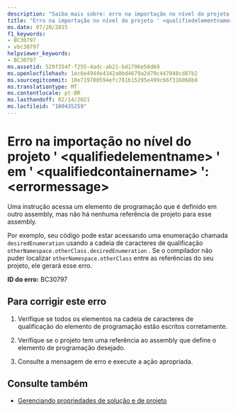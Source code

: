 ```yaml
---
description: "Saiba mais sobre: erro na importação no nível do projeto ' <qualifiedelementname> ' em ' <qualifiedcontainername> ': <errormessage>"
title: "Erro na importação no nível do projeto ' <qualifiedelementname> ' em ' <qualifiedcontainername> ': <errormessage>"
ms.date: 07/20/2015
f1_keywords:
- BC30797
- vbc30797
helpviewer_keywords:
- BC30797
ms.assetid: 529f354f-f255-4adc-ab21-bd1796e58d69
ms.openlocfilehash: 1ec6e494de4342a0bd4679a2d79c447040cd87b2
ms.sourcegitcommit: 10e719780594efc781b15295e499c66f316068b8
ms.translationtype: MT
ms.contentlocale: pt-BR
ms.lasthandoff: 02/14/2021
ms.locfileid: "100435259"
---
```

# <a name="error-in-project-level-import-qualifiedelementname-at-qualifiedcontainername--errormessage"></a>Erro na importação no nível do projeto ' \<qualifiedelementname> ' em ' \<qualifiedcontainername> ': \<errormessage>

Uma instrução acessa um elemento de programação que é definido em outro assembly, mas não há nenhuma referência de projeto para esse assembly.  
  
 Por exemplo, seu código pode estar acessando uma enumeração chamada `desiredEnumeration` usando a cadeia de caracteres de qualificação `otherNamespace.otherClass.desiredEnumeration` . Se o compilador não puder localizar `otherNamespace.otherClass` entre as referências do seu projeto, ele gerará esse erro.  
  
 **ID do erro:** BC30797  
  
## <a name="to-correct-this-error"></a>Para corrigir este erro  
  
1. Verifique se todos os elementos na cadeia de caracteres de qualificação do elemento de programação estão escritos corretamente.  
  
2. Verifique se o projeto tem uma referência ao assembly que define o elemento de programação desejado.  
  
3. Consulte a mensagem de erro e execute a ação apropriada.  
  
## <a name="see-also"></a>Consulte também

- [Gerenciando propriedades de solução e de projeto](/visualstudio/ide/managing-project-and-solution-properties)
